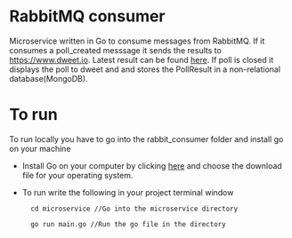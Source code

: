 # RabbitMQ consumer
Microservice written in Go to consume messages from RabbitMQ. 
If it consumes a poll_created messsage it sends the results to https://www.dweet.io. Latest result can be found
[here](https://dweet.io/follow/feed-app-poll-result).
If poll is closed it displays the poll to dweet and and stores the PollResult in a non-relational database(MongoDB).

# To run 
To run locally you have to go into the rabbit_consumer folder and install go on your machine

- Install Go on your computer by clicking [here](https://go.dev/doc/install) and choose the download file for your operating system.

- To run write the following in your project terminal window
    
        cd microservice //Go into the microservice directory
        
        go run main.go //Run the go file in the directory

